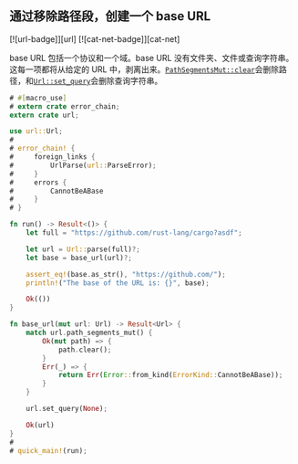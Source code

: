 ## 通过移除路径段，创建一个 base URL

[![url-badge]][url] [![cat-net-badge]][cat-net]

base URL 包括一个协议和一个域。base URL 没有文件夹、文件或查询字符串。这每一项都将从给定的 URL 中，剥离出来。[`PathSegmentsMut::clear`]会删除路径，和[`Url::set_query`]会删除查询字符串。

```rust
# #[macro_use]
# extern crate error_chain;
extern crate url;

use url::Url;
#
# error_chain! {
#     foreign_links {
#         UrlParse(url::ParseError);
#     }
#     errors {
#         CannotBeABase
#     }
# }

fn run() -> Result<()> {
    let full = "https://github.com/rust-lang/cargo?asdf";

    let url = Url::parse(full)?;
    let base = base_url(url)?;

    assert_eq!(base.as_str(), "https://github.com/");
    println!("The base of the URL is: {}", base);

    Ok(())
}

fn base_url(mut url: Url) -> Result<Url> {
    match url.path_segments_mut() {
        Ok(mut path) => {
            path.clear();
        }
        Err(_) => {
            return Err(Error::from_kind(ErrorKind::CannotBeABase));
        }
    }

    url.set_query(None);

    Ok(url)
}
#
# quick_main!(run);
```

[`pathsegmentsmut::clear`]: https://docs.rs/url/*/url/struct.PathSegmentsMut.html#method.clear
[`url::set_query`]: https://docs.rs/url/*/url/struct.Url.html#method.set_query
